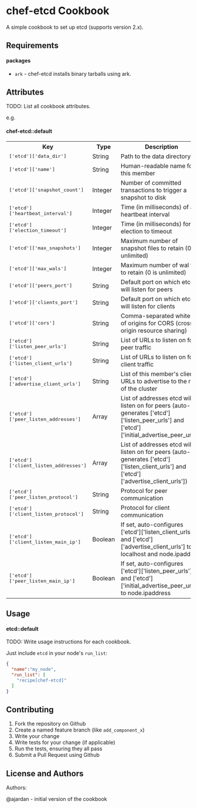 chef-etcd Cookbook
==================
A simple cookbook to set up etcd (supports version 2.x).

Requirements
------------

#### packages
- `ark` - chef-etcd installs binary tarballs using ark.

Attributes
----------
TODO: List all cookbook attributes.

e.g.
#### chef-etcd::default
<table>
  <tr>
    <th>Key</th>
    <th>Type</th>
    <th>Description</th>
    <th>Default</th>
  </tr>
  <tr>
    <td><tt>['etcd']['data_dir']</tt></td>
    <td>String</td>
    <td>Path to the data directory</td>
    <td><tt>/var/lib/etcd</tt></td>
  </tr>
  <tr>
    <td><tt>['etcd']['name']</tt></td>
    <td>String</td>
    <td>Human-readable name for this member</td>
    <td><tt>node.hostname</tt></td>
  </tr>
  <tr>
    <td><tt>['etcd']['snapshot_count']</tt></td>
    <td>Integer</td>
    <td>Number of committed transactions to trigger a snapshot to disk</td>
    <td><tt>10000</tt></td>
  </tr>
  <tr>
    <td><tt>['etcd']['heartbeat_interval']</tt></td>
    <td>Integer</td>
    <td>Time (in milliseconds) of a heartbeat interval</td>
    <td><tt>100</tt></td>
  </tr>
  <tr>
    <td><tt>['etcd']['election_timeout']</tt></td>
    <td>Integer</td>
    <td>Time (in milliseconds) for an election to timeout</td>
    <td><tt>1000</tt></td>
  </tr>
  <tr>
    <td><tt>['etcd']['max_snapshots']</tt></td>
    <td>Integer</td>
    <td>Maximum number of snapshot files to retain (0 is unlimited)</td>
    <td><tt>5</tt></td>
  </tr>
  <tr>
    <td><tt>['etcd']['max_wals']</tt></td>
    <td>Integer</td>
    <td>Maximum number of wal files to retain (0 is unlimited)</td>
    <td><tt>5</tt></td>
  </tr>
  <tr>
    <td><tt>['etcd']['peers_port']</tt></td>
    <td>String</td>
    <td>Default port on which etcd will listen for peers</td>
    <td><tt>2380</tt></td>
  </tr>
  <tr>
    <td><tt>['etcd']['clients_port']</tt></td>
    <td>String</td>
    <td>Default port on which etcd will listen for clients</td>
    <td><tt>2379</tt></td>
  </tr>
  <tr>
    <td><tt>['etcd']['cors']</tt></td>
    <td>String</td>
    <td>Comma-separated white list of origins for CORS (cross-origin resource sharing)</td>
    <td><tt>none</tt></td>
  </tr>
  <tr>
    <td><tt>['etcd']['listen_peer_urls']</tt></td>
    <td>String</td>
    <td>List of URLs to listen on for peer traffic</td>
    <td><tt>"http://localhost:2380"</tt></td>
  </tr>
  <tr>
    <td><tt>['etcd']['listen_client_urls']</tt></td>
    <td>String</td>
    <td>List of URLs to listen on for client traffic</td>
    <td><tt>"http://localhost:2379"</tt></td>
  </tr>
  <tr>
    <td><tt>['etcd']['advertise_client_urls']</tt></td>
    <td>String</td>
    <td>List of this member's client URLs to advertise to the rest of the cluster</td>
    <td><tt>"http://localhost:2379"</tt></td>
  </tr>
  <tr>
    <td><tt>['etcd']['peer_listen_addresses']</tt></td>
    <td>Array</td>
    <td>List of addresses etcd will listen on for peers (auto-generates ['etcd']['listen_peer_urls'] and ['etcd']['initial_advertise_peer_urls'])</td>
    <td><tt>[]</tt></td>
  </tr>
  <tr>
    <td><tt>['etcd']['client_listen_addresses']</tt></td>
    <td>Array</td>
    <td>List of addresses etcd will listen on for peers (auto-generates ['etcd']['listen_client_urls'] and ['etcd']['advertise_client_urls'])</td>
    <td><tt>[]</tt></td>
  </tr>
  <tr>
    <td><tt>['etcd']['peer_listen_protocol']</tt></td>
    <td>String</td>
    <td>Protocol for peer communication</td>
    <td><tt>'http'</tt></td>
  </tr>
  <tr>
    <td><tt>['etcd']['client_listen_protocol']</tt></td>
    <td>String</td>
    <td>Protocol for client communication</td>
    <td><tt>'http'</tt></td>
  </tr>
  <tr>
    <td><tt>['etcd']['client_listen_main_ip']</tt></td>
    <td>Boolean</td>
    <td>If set, auto-configures ['etcd']['listen_client_urls'] and ['etcd']['advertise_client_urls'] to localhost and node.ipaddress</td>
    <td><tt>false</tt></td>
  </tr>
  <tr>
    <td><tt>['etcd']['peer_listen_main_ip']</tt></td>
    <td>Boolean</td>
    <td>If set, auto-configures ['etcd']['listen_peer_urls'] and ['etcd']['initial_advertise_peer_urls'] to node.ipaddress</td>
    <td><tt>false</tt></td>
  </tr>
</table>

Usage
-----
#### etcd::default
TODO: Write usage instructions for each cookbook.


Just include `etcd` in your node's `run_list`:

```json
{
  "name":"my_node",
  "run_list": [
    "recipe[chef-etcd]"
  ]
}
```

Contributing
------------
1. Fork the repository on Github
2. Create a named feature branch (like `add_component_x`)
3. Write your change
4. Write tests for your change (if applicable)
5. Run the tests, ensuring they all pass
6. Submit a Pull Request using Github

License and Authors
-------------------
Authors:

@ajardan - initial version of the cookbook

